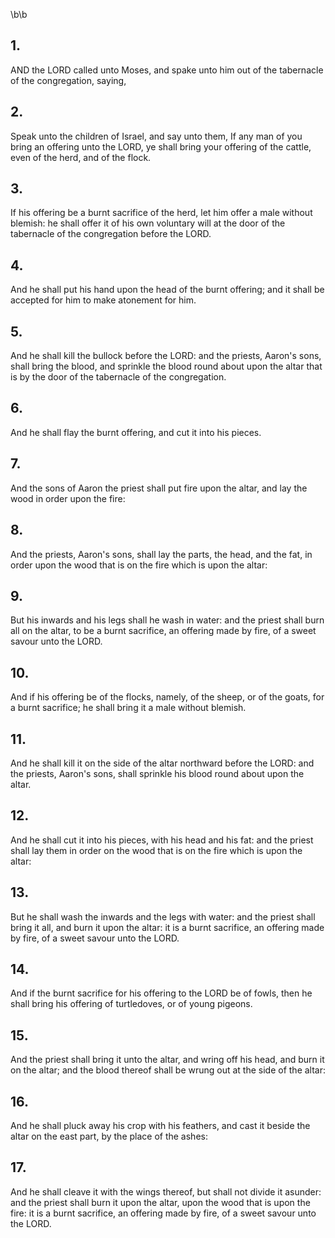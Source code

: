 \b\b
## 1.
AND the LORD called unto Moses, and spake unto him out of the tabernacle of the congregation, saying,
## 2.
Speak unto the children of Israel, and say unto them, If any man of you bring an offering unto the LORD, ye shall bring your offering of the cattle, even of the herd, and of the flock.
## 3.
If his offering be a burnt sacrifice of the herd, let him offer a male without blemish: he shall offer it of his own voluntary will at the door of the tabernacle of the congregation before the LORD.
## 4.
And he shall put his hand upon the head of the burnt offering; and it shall be accepted for him to make atonement for him.
## 5.
And he shall kill the bullock before the LORD: and the priests, Aaron's sons, shall bring the blood, and sprinkle the blood round about upon the altar that is by the door of the tabernacle of the congregation.
## 6.
And he shall flay the burnt offering, and cut it into his pieces.
## 7.
And the sons of Aaron the priest shall put fire upon the altar, and lay the wood in order upon the fire:
## 8.
And the priests, Aaron's sons, shall lay the parts, the head, and the fat, in order upon the wood that is on the fire which is upon the altar:
## 9.
But his inwards and his legs shall he wash in water: and the priest shall burn all on the altar, to be a burnt sacrifice, an offering made by fire, of a sweet savour unto the LORD.
## 10.
And if his offering be of the flocks, namely, of the sheep, or of the goats, for a burnt sacrifice; he shall bring it a male without blemish.
## 11.
And he shall kill it on the side of the altar northward before the LORD: and the priests, Aaron's sons, shall sprinkle his blood round about upon the altar.
## 12.
And he shall cut it into his pieces, with his head and his fat: and the priest shall lay them in order on the wood that is on the fire which is upon the altar:
## 13.
But he shall wash the inwards and the legs with water: and the priest shall bring it all, and burn it upon the altar: it is a burnt sacrifice, an offering made by fire, of a sweet savour unto the LORD.
## 14.
And if the burnt sacrifice for his offering to the LORD be of fowls, then he shall bring his offering of turtledoves, or of young pigeons.
## 15.
And the priest shall bring it unto the altar, and wring off his head, and burn it on the altar; and the blood thereof shall be wrung out at the side of the altar:
## 16.
And he shall pluck away his crop with his feathers, and cast it beside the altar on the east part, by the place of the ashes:
## 17.
And he shall cleave it with the wings thereof, but shall not divide it asunder: and the priest shall burn it upon the altar, upon the wood that is upon the fire: it is a burnt sacrifice, an offering made by fire, of a sweet savour unto the LORD.
